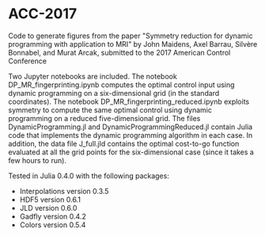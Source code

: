 # ACC-2017
Code to generate figures from the paper "Symmetry reduction for dynamic programming with application to MRI" by John Maidens, Axel Barrau, Silvère Bonnabel, and Murat Arcak, submitted to the 2017 American Control Conference

Two Jupyter notebooks are included. The notebook DP_MR_fingerprinting.ipynb computes the optimal control input using dynamic programming on a six-dimensional grid (in the standard coordinates). The notebook DP_MR_fingerprinting_reduced.ipynb exploits symmetry to compute the same optimal control using dynamic programming on a reduced five-dimensional grid. The files DynamicProgramming.jl and DynamicProgrammingReduced.jl contain Julia code that implements the dynamic programming algorithm in each case. In addition, the data file J_full.jld contains the optimal cost-to-go function evaluated at all the grid points for the six-dimensional case (since it takes a few hours to run). 

Tested in Julia 0.4.0 with the following packages: 
- Interpolations version 0.3.5
- HDF5 version 0.6.1
- JLD version 0.6.0
- Gadfly version 0.4.2
- Colors version 0.5.4